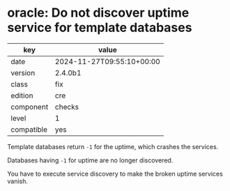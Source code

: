 [//]: # (werk v2)
# oracle: Do not discover uptime service for template databases

key        | value
---------- | ---
date       | 2024-11-27T09:55:10+00:00
version    | 2.4.0b1
class      | fix
edition    | cre
component  | checks
level      | 1
compatible | yes

Template databases return `-1` for the uptime, which crashes the services.

Databases having `-1` for uptime are no longer discovered.

You have to execute service discovery to make the broken uptime services vanish.
